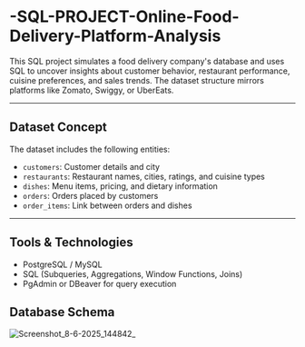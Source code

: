 # -SQL-PROJECT-Online-Food-Delivery-Platform-Analysis

This SQL project simulates a food delivery company's database and uses SQL to uncover insights about customer behavior, restaurant performance, cuisine preferences, and sales trends. The dataset structure mirrors platforms like Zomato, Swiggy, or UberEats.

---

##  Dataset Concept

The dataset includes the following entities:
-  `customers`: Customer details and city
-  `restaurants`: Restaurant names, cities, ratings, and cuisine types
-  `dishes`: Menu items, pricing, and dietary information
-  `orders`: Orders placed by customers
-  `order_items`: Link between orders and dishes

---

##  Tools & Technologies
- PostgreSQL / MySQL
- SQL (Subqueries, Aggregations, Window Functions, Joins)
- PgAdmin or DBeaver for query execution


## Database Schema
![Screenshot_8-6-2025_144842_](https://github.com/user-attachments/assets/be6ff7f4-9eb6-42c5-9408-f00aaa9b33bd)


